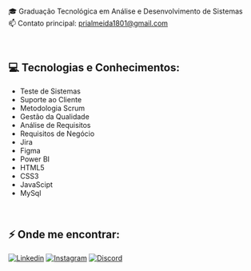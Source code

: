 🎓  Graduação Tecnológica em Análise e Desenvolvimento de Sistemas<br>
📫  Contato principal: prialmeida1801@gmail.com

<br>

## 💻 Tecnologias e Conhecimentos: 
  - Teste de Sistemas
  - Suporte ao Cliente
  - Metodologia Scrum
  - Gestão da Qualidade
  - Análise de Requisitos
  - Requisitos de Negócio
  - Jira
  - Figma
  - Power BI
  - HTML5
  - CSS3
  - JavaScipt
  - MySql

  
  
<br>

## ⚡ Onde me encontrar: 

[![Linkedin](https://img.shields.io/badge/LinkedIn-0077B5?style=for-the-badge&logo=linkedin&logoColor=white)](https://www.linkedin.com/in/priscilasilva1801/)
[![Instagram](https://img.shields.io/badge/Instagram-e02c6f?style=for-the-badge&logo=instagram&logoColor=white)](https://www.instagram.com/priscilatuk/?hl=pt-br)
[![Discord](https://img.shields.io/badge/Discord-7289DA?style=for-the-badge&logo=discord&logoColor=white)](https://discord.com/channels/@me)

  
